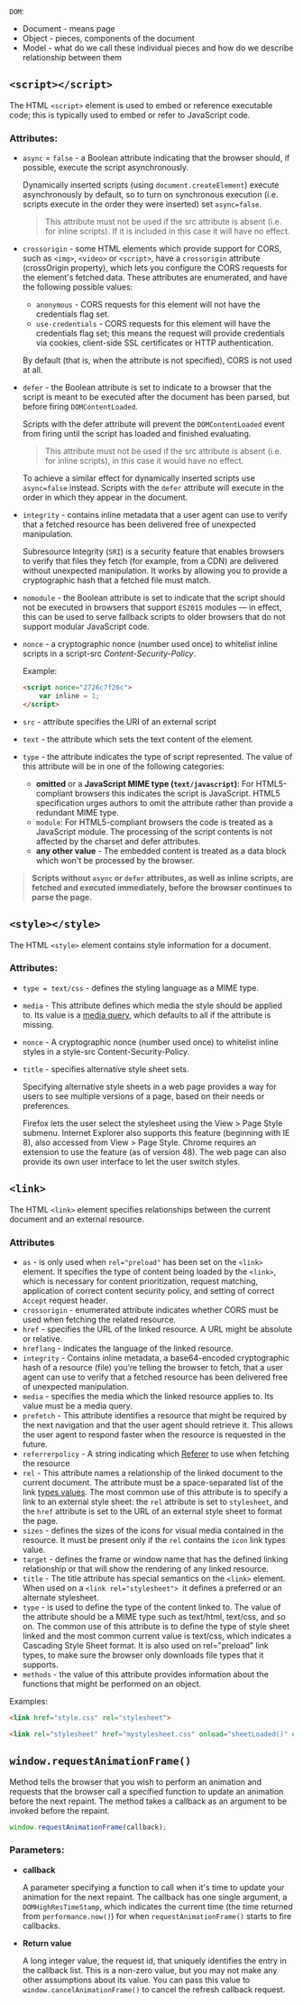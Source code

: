 `DOM`:
* Document - means page
* Object - pieces, components of the document
* Model - what do we call these individual pieces and how do we describe relationship between them

## `<script></script>`
The HTML `<script>` element is used to embed or reference executable code; this is typically used to embed or refer to JavaScript code.

### Attributes:
* `async` = `false` - a Boolean attribute indicating that the browser should, if possible, execute the script asynchronously.

    Dynamically inserted scripts (using `document.createElement`) execute asynchronously by default, so to turn on synchronous execution (i.e. scripts execute in the order they were inserted) set `async=false`.

    > This attribute must not be used if the src attribute is absent (i.e. for inline scripts). If it is included in this case it will have no effect.

* `crossorigin` - some HTML elements which provide support for CORS, such as `<img>`, `<video>` or `<script>`, have a `crossorigin` attribute (crossOrigin property), which lets you configure the CORS requests for the element's fetched data. These attributes are enumerated, and have the following possible values:

    * `anonymous`	- 	CORS requests for this element will not have the credentials flag set.
    * `use-credentials` - CORS requests for this element will have the credentials flag set; this means the request will provide credentials via cookies, client-side SSL certificates or HTTP authentication.

    By default (that is, when the attribute is not specified), CORS is not used at all.

* `defer` - the Boolean attribute is set to indicate to a browser that the script is meant to be executed after the document has been parsed, but before firing `DOMContentLoaded`.

    Scripts with the defer attribute will prevent the `DOMContentLoaded` event from firing until the script has loaded and finished evaluating.

    > This attribute must not be used if the src attribute is absent (i.e. for inline scripts), in this case it would have no effect.

    To achieve a similar effect for dynamically inserted scripts use `async=false` instead. Scripts with the `defer` attribute will execute in the order in which they appear in the document.

* `integrity` - contains inline metadata that a user agent can use to verify that a fetched resource has been delivered free of unexpected manipulation.

    Subresource Integrity (`SRI`) is a security feature that enables browsers to verify that files they fetch (for example, from a CDN) are delivered without unexpected manipulation. It works by allowing you to provide a cryptographic hash that a fetched file must match.

* `nomodule` - the Boolean attribute is set to indicate that the script should not be executed in browsers that support `ES2015` modules — in effect, this can be used to serve fallback scripts to older browsers that do not support modular JavaScript code.

* `nonce` - a cryptographic nonce (number used once) to whitelist inline scripts in a script-src _Content-Security-Policy_.

    Example:
    ```html
    <script nonce="2726c7f26c">
        var inline = 1;
    </script>
    ```

* `src` - attribute specifies the URI of an external script
* `text` - the attribute which sets the text content of the element.
* `type` - the attribute indicates the type of script represented. The value of this attribute will be in one of the following categories:

    * __omitted__ or a __JavaScript MIME type (`text/javascript`)__: For HTML5-compliant browsers this indicates the script is JavaScript. HTML5 specification urges authors to omit the attribute rather than provide a redundant MIME type.
    * `module`:  For HTML5-compliant browsers the code is treated as a JavaScript module. The processing of the script contents is not affected by the charset and defer attributes.
    * __any other value__ - The embedded content is treated as a data block which won't be processed by the browser.

> __Scripts without `async` or `defer` attributes, as well as inline scripts, are fetched and executed immediately, before the browser continues to parse the page.__

## `<style></style>`
The HTML `<style>` element contains style information for a document.

### Attributes:
* `type = text/css` - defines the styling language as a MIME type.
* `media` - This attribute defines which media the style should be applied to. Its value is a [media query](https://developer.mozilla.org/en-US/docs/Web/Guide/CSS/Media_queries), which defaults to all if the attribute is missing.
* `nonce` - A cryptographic nonce (number used once) to whitelist inline styles in a style-src Content-Security-Policy.
* `title` - specifies alternative style sheet sets.

    Specifying alternative style sheets in a web page provides a way for users to see multiple versions of a page, based on their needs or preferences.

    Firefox lets the user select the stylesheet using the View > Page Style submenu. Internet Explorer also supports this feature (beginning with IE 8), also accessed from View > Page Style. Chrome requires an extension to use the feature (as of version 48). The web page can also provide its own user interface to let the user switch styles.

## `<link>`
The HTML `<link>` element specifies relationships between the current document and an external resource.

### Attributes
* `as` - is only used when `rel="preload"` has been set on the `<link>` element. It specifies the type of content being loaded by the `<link>`, which is necessary for content prioritization, request matching, application of correct content security policy, and setting of correct `Accept` request header.
* `crossorigin` - enumerated attribute indicates whether CORS must be used when fetching the related resource.
* `href` - specifies the URL of the linked resource. A URL might be absolute or relative.
* `hreflang` - indicates the language of the linked resource.
* `integrity` - Contains inline metadata, a base64-encoded cryptographic hash of a resource (file) you’re telling the browser to fetch, that a user agent can use to verify that a fetched resource has been delivered free of unexpected manipulation.
* `media` - specifies the media which the linked resource applies to. Its value must be a media query.
* `prefetch` - This attribute identifies a resource that might be required by the next navigation and that the user agent should retrieve it. This allows the user agent to respond faster when the resource is requested in the future.
* `referrerpolicy` - A string indicating which [Referer](https://developer.mozilla.org/en-US/docs/Web/HTTP/Headers/Referer) to use when fetching the resource
* `rel` - This attribute names a relationship of the linked document to the current document. The attribute must be a space-separated list of the link [types values](https://developer.mozilla.org/en-US/docs/Web/HTML/Link_types). The most common use of this attribute is to specify a link to an external style sheet: the `rel` attribute is set to `stylesheet`, and the `href` attribute is set to the URL of an external style sheet to format the page.
* `sizes` - defines the sizes of the icons for visual media contained in the resource. It must be present only if the `rel` contains the `icon` link types value.
* `target` - defines the frame or window name that has the defined linking relationship or that will show the rendering of any linked resource.
* `title` - The title attribute has special semantics on the `<link>` element. When used on a `<link rel="stylesheet"> `it defines a preferred or an alternate stylesheet. 
* `type` - is used to define the type of the content linked to. The value of the attribute should be a MIME type such as text/html, text/css, and so on. The common use of this attribute is to define the type of style sheet linked and the most common current value is text/css, which indicates a Cascading Style Sheet format. It is also used on rel="preload" link types, to make sure the browser only downloads file types that it supports.
* `methods` - the value of this attribute provides information about the functions that might be performed on an object.

Examples:
```html
<link href="style.css" rel="stylesheet">

<link rel="stylesheet" href="mystylesheet.css" onload="sheetLoaded()" onerror="sheetError()">
```

## `window.requestAnimationFrame()`
Method tells the browser that you wish to perform an animation and requests that the browser call a specified function to update an animation before the next repaint. The method takes a callback as an argument to be invoked before the repaint.
```javascript
window.requestAnimationFrame(callback);
```
### Parameters:
* __callback__

    A parameter specifying a function to call when it's time to update your animation for the next repaint. The callback has one single argument, a `DOMHighResTimeStamp`, which indicates the current time (the time returned from `performance.now()`) for when `requestAnimationFrame()` starts to fire callbacks.

* __Return value__

    A long integer value, the request id, that uniquely identifies the entry in the callback list. This is a non-zero value, but you may not make any other assumptions about its value. You can pass this value to `window.cancelAnimationFrame()` to cancel the refresh callback request.